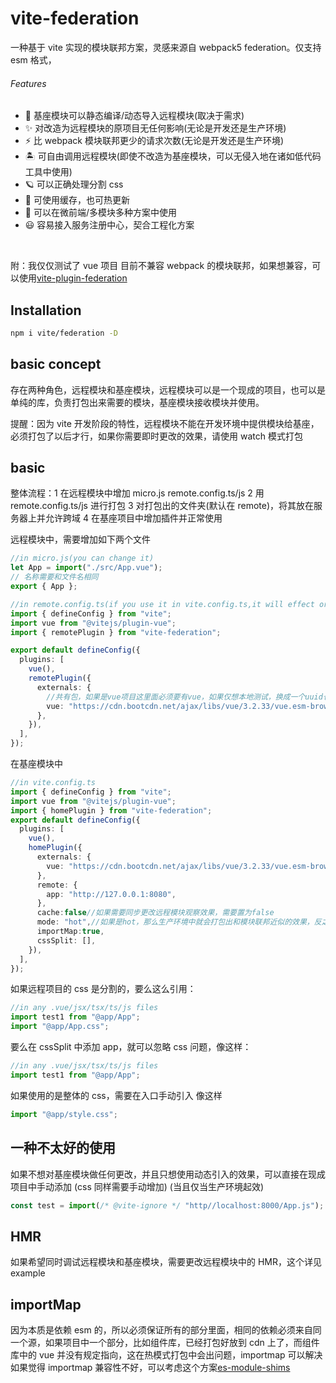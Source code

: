 # vite-federation

一种基于 vite 实现的模块联邦方案，灵感来源自 webpack5 federation。仅支持 esm 格式，

###### Features

- 💚 基座模块可以静态编译/动态导入远程模块(取决于需求)
- ✨ 对改造为远程模块的原项目无任何影响(无论是开发还是生产环境)
- ⚡️ 比 webpack 模块联邦更少的请求次数(无论是开发还是生产环境)
- 🏝 可自由调用远程模块(即使不改造为基座模块，可以无侵入地在诸如低代码工具中使用)
- 🪐 可以正确处理分割 css
- 🦾 可使用缓存，也可热更新
- 🌈 可以在微前端/多模块多种方案中使用
- 😃 容易接入服务注册中心，契合工程化方案

<br>

附：我仅仅测试了 vue 项目
目前不兼容 webpack 的模块联邦，如果想兼容，可以使用<a href="https://github.com/originjs/vite-plugin-federation">vite-plugin-federation</a>
<br>

## Installation

```bash
npm i vite/federation -D
```

## basic concept

存在两种角色，远程模块和基座模块，远程模块可以是一个现成的项目，也可以是单纯的库，负责打包出来需要的模块，基座模块接收模块并使用。

提醒：因为 vite 开发阶段的特性，远程模块不能在开发环境中提供模块给基座，必须打包了以后才行，如果你需要即时更改的效果，请使用 watch 模式打包

## basic

整体流程：1 在远程模块中增加 micro.js remote.config.ts/js
2 用 remote.config.ts/js 进行打包
3 对打包出的文件夹(默认在 remote)，将其放在服务器上并允许跨域
4 在基座项目中增加插件并正常使用

远程模块中，需要增加如下两个文件

```ts
//in micro.js(you can change it)
let App = import("./src/App.vue");
// 名称需要和文件名相同
export { App };
```

```ts
//in remote.config.ts(if you use it in vite.config.ts,it will effect origin project bundling )
import { defineConfig } from "vite";
import vue from "@vitejs/plugin-vue";
import { remotePlugin } from "vite-federation";

export default defineConfig({
  plugins: [
    vue(),
    remotePlugin({
      externals: {
        //共有包，如果是vue项目这里面必须要有vue，如果仅想本地测试，换成一个uuid也未尝不可
        vue: "https://cdn.bootcdn.net/ajax/libs/vue/3.2.33/vue.esm-browser.js", //cdn url
      },
    }),
  ],
});
```

在基座模块中

```ts
//in vite.config.ts
import { defineConfig } from "vite";
import vue from "@vitejs/plugin-vue";
import { homePlugin } from "vite-federation";
export default defineConfig({
  plugins: [
    vue(),
    homePlugin({
      externals: {
        vue: "https://cdn.bootcdn.net/ajax/libs/vue/3.2.33/vue.esm-browser.js",//和远程模块中一定要一样
      },
      remote: {
        app: "http://127.0.0.1:8080",
      },
      cache:false//如果需要同步更改远程模块观察效果，需要置为false
      mode: "hot",//如果是hot，那么生产环境中就会打包出和模块联邦近似的效果，反之则和普通项目无区别
      importMap:true,
      cssSplit: [],
    }),
  ],
});

```

如果远程项目的 css 是分割的，要么这么引用：

```ts
//in any .vue/jsx/tsx/ts/js files
import test1 from "@app/App";
import "@app/App.css";
```

要么在 cssSplit 中添加 app，就可以忽略 css 问题，像这样：

```ts
//in any .vue/jsx/tsx/ts/js files
import test1 from "@app/App";
```

如果使用的是整体的 css，需要在入口手动引入
像这样

```ts
import "@app/style.css";
```

## 一种不太好的使用

如果不想对基座模块做任何更改，并且只想使用动态引入的效果，可以直接在现成项目中手动添加 (css 同样需要手动增加)
(当且仅当生产环境起效)

```ts
const test = import(/* @vite-ignore */ "http//localhost:8000/App.js");
```

## HMR

如果希望同时调试远程模块和基座模块，需要更改远程模块中的 HMR，这个详见 example

## importMap

因为本质是依赖 esm 的，所以必须保证所有的部分里面，相同的依赖必须来自同一个源，如果项目中一个部分，比如组件库，已经打包好放到 cdn 上了，而组件库中的 vue 并没有规定指向，这在热模式打包中会出问题，importmap 可以解决
如果觉得 importmap 兼容性不好，可以考虑这个方案<a href="https://github.com/guybedford/es-module-shims">es-module-shims</a>
